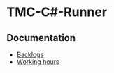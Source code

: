 # TMC-C#-Runner

## Documentation
- [Backlogs](https://github.com/TMC-C/backlog/projects)
- [Working hours](https://helsinkifi-my.sharepoint.com/:x:/g/personal/cartsamu_ad_helsinki_fi/EeG7r-x0BXJIjDl-lnjfjjEBT2I4eavoASpyQIBAtjLCqg?e=JBSJ1l)